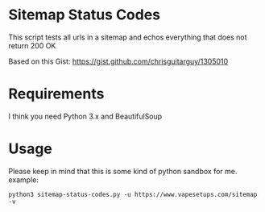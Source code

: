 Sitemap Status Codes
====================

This script tests all urls in a sitemap and echos everything that does not return 200 OK


Based on this Gist:
https://gist.github.com/chrisguitarguy/1305010

Requirements
============
I think you need Python 3.x and BeautifulSoup 

Usage
=====
Please keep in mind that this is some kind of python sandbox for me. 
example:

```
python3 sitemap-status-codes.py -u https://www.vapesetups.com/sitemap -v
```


